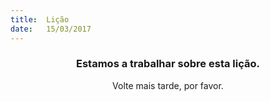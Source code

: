 ```yaml
---
title:  Lição
date:   15/03/2017
---
```


### <center>Estamos a trabalhar sobre esta lição.</center>
<center>Volte mais tarde, por favor.</center>